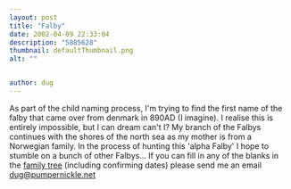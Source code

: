 ```yaml
---
layout: post
title: "Falby"
date: 2002-04-09 22:33:04
description: "5885628"
thumbnail: defaultThumbnail.png
alt: ""


author: dug
---
```


<p>As part of the child naming process, I'm trying to find the first name of the falby that came over from denmark in 890AD (I imagine). I realise this is entirely impossible, but I can dream can't I? My branch of the Falbys continues with the shores of the north sea as my mother is from a Norwegian family. In the process of hunting this 'alpha Falby' I hope to stumble on a bunch of other Falbys... If you can fill in any of the blanks in the <a href="/tree.html" target="sausagesandbeans">family tree</a> (including confirming dates) please send me an email <a href="mailto:dug@pumpernickle.net">dug@pumpernickle.net</a></p>
